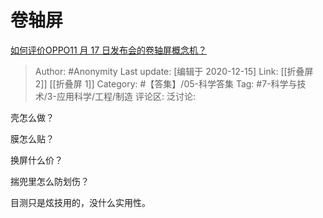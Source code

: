 # 卷轴屏
[如何评价OPPO11 月 17 日发布会的卷轴屏概念机？](https://www.zhihu.com/question/430691280/answer/1580707909)

> Author: #Anonymity
> Last update: [编辑于 2020-12-15]
> Link: [[折叠屏 2]] [[折叠屏 1]]
> Category: #【答集】/05-科学答集
> Tag: #7-科学与技术/3-应用科学/工程/制造 
> 评论区:
> 泛讨论:

壳怎么做？

膜怎么贴？

换屏什么价？

揣兜里怎么防划伤？

目测只是炫技用的，没什么实用性。
